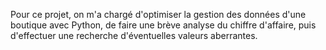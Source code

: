 Pour ce projet, on m'a chargé d'optimiser la gestion des données d'une boutique avec Python, de faire une brève analyse du chiffre d'affaire, puis d'effectuer une recherche d'éventuelles valeurs aberrantes.

